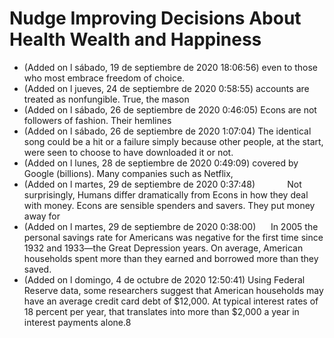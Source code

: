 # Nudge Improving Decisions About Health Wealth and Happiness
- (Added on l sábado, 19 de septiembre de 2020 18:06:56) even to those who most embrace freedom of choice.
- (Added on l jueves, 24 de septiembre de 2020 0:58:55) accounts are treated as nonfungible. True, the mason
- (Added on l sábado, 26 de septiembre de 2020 0:46:05) Econs are not followers of fashion. Their hemlines
- (Added on l sábado, 26 de septiembre de 2020 1:07:04) The identical song could be a hit or a failure simply because other people, at the start, were seen to choose to have downloaded it or not.
- (Added on l lunes, 28 de septiembre de 2020 0:49:09) covered by Google (billions). Many companies such as Netflix,
- (Added on l martes, 29 de septiembre de 2020 0:37:48)             Not surprisingly, Humans differ dramatically from Econs in how they deal with money. Econs are sensible spenders and savers. They put money away for
- (Added on l martes, 29 de septiembre de 2020 0:38:00)      In 2005 the personal savings rate for Americans was negative for the first time since 1932 and 1933—the Great Depression years. On average, American households spent more than they earned and borrowed more than they saved.
- (Added on l domingo, 4 de octubre de 2020 12:50:41) Using Federal Reserve data, some researchers suggest that American households may have an average credit card debt of $12,000. At typical interest rates of 18 percent per year, that translates into more than $2,000 a year in interest payments alone.8
